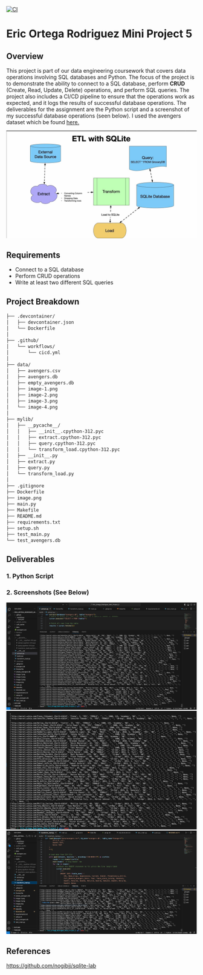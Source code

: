 [![CI](https://github.com/nogibjj/Eric_Ortega_Rodriguez_Mini_Project_5/actions/workflows/cicd.yml/badge.svg)](https://github.com/nogibjj/Eric_Ortega_Rodriguez_Mini_Project_5/actions/workflows/cicd.yml)
# Eric Ortega Rodriguez Mini Project 5

## Overview

This project is part of our data engineering coursework that covers data operations involving SQL databases and Python. The focus of the project is to demonstrate the ability to connect to a SQL database, perform **CRUD** (Create, Read, Update, Delete) operations, and perform SQL queries. The project also includes a CI/CD pipeline to ensure that the operations work as expected, and it logs the results of successful database operations. The deliverables for the assignment are the Python script and a screenshot of my successful database operations (seen below). I used the avengers dataset which be found [here.](https://github.com/fivethirtyeight/data/tree/refs/heads/master/avengers)

![alt text](image.png)

## Requirements
- Connect to a SQL database
- Perform CRUD operations
- Write at least two different SQL queries

## Project Breakdown

```
├── .devcontainer/
│   ├── devcontainer.json
│   └── Dockerfile
│
├── .github/
│   └── workflows/
│       └── cicd.yml
│
├── data/
│   ├── avengers.csv
│   ├── avengers.db
│   ├── empty_avengers.db
│   ├── image-1.png
│   ├── image-2.png
│   ├── image-3.png
│   └── image-4.png
│
├── mylib/
│   ├── __pycache__/
│   │   ├── __init__.cpython-312.pyc
│   │   ├── extract.cpython-312.pyc
│   │   ├── query.cpython-312.pyc
│   │   └── transform_load.cpython-312.pyc
│   ├── __init__.py
│   ├── extract.py
│   ├── query.py
│   └── transform_load.py
│
├── .gitignore
├── Dockerfile
├── image.png
├── main.py
├── Makefile
├── README.md
├── requirements.txt
├── setup.sh
├── test_main.py
└── test_avengers.db

```

## Deliverables 
### 1. Python Script

### 2. Screenshots (See Below)
![#1:](image-4.png)
![#2:](image-2.png)
![#3:](image-3.png)
## References
https://github.com/nogibjj/sqlite-lab